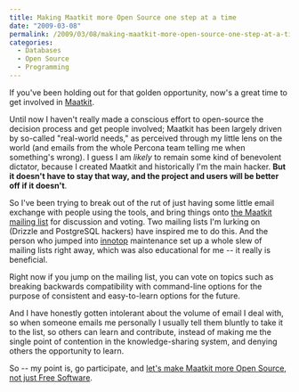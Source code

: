 ```yaml
---
title: Making Maatkit more Open Source one step at a time
date: "2009-03-08"
permalink: /2009/03/08/making-maatkit-more-open-source-one-step-at-a-time/
categories:
  - Databases
  - Open Source
  - Programming
---
```

If you've been holding out for that golden opportunity, now's a great time to get involved in [Maatkit][1].

Until now I haven't really made a conscious effort to open-source the decision process and get people involved; Maatkit has been largely driven by so-called "real-world needs," as perceived through my little lens on the world (and emails from the whole Percona team telling me when something's wrong). I guess I am *likely* to remain some kind of benevolent dictator, because I created Maatkit and historically I'm the main hacker. **But it doesn't have to stay that way, and the project and users will be better off if it doesn't**.

So I've been trying to break out of the rut of just having some little email exchange with people using the tools, and bring things onto [the Maatkit mailing list][2] for discussion and voting. Two mailing lists I'm lurking on (Drizzle and PostgreSQL hackers) have inspired me to do this. And the person who jumped into [innotop][3] maintenance set up a whole slew of mailing lists right away, which was also educational for me -- it really is beneficial.

Right now if you jump on the mailing list, you can vote on topics such as breaking backwards compatibility with command-line options for the purpose of consistent and easy-to-learn options for the future.

And I have honestly gotten intolerant about the volume of email I deal with, so when someone emails me personally I usually tell them bluntly to take it to the list, so others can learn and contribute, instead of making me the single point of contention in the knowledge-sharing system, and denying others the opportunity to learn.

So -- my point is, go participate, and [let's make Maatkit more Open Source, not just Free Software][4].

 [1]: http://www.maatkit.org/
 [2]: http://groups.google.com/group/maatkit-discuss
 [3]: http://code.google.com/p/innotop/
 [4]: http://www.xaprb.com/blog/2008/05/14/mysql-free-software-but-not-open-source/
